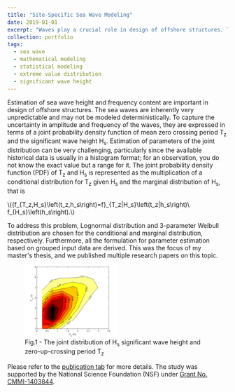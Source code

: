 ```yaml
---
title: "Site-Specific Sea Wave Modeling"
date: 2019-01-01
excerpt: "Waves play a crucial role in design of offshore structures. Therefore, a accurate models are required to predict the amplitude and frequency of the waves for a site.  <br/><img src='/images/wave/wave.gif' width='700'>"
collection: portfolio
tags:
  - sea wave 
  - mathematical modeling
  - statistical modeling
  - extreme value distribution
  - significant wave height
---
```


Estimation of sea wave height and frequency content are important in design of offshore structures. The sea waves are inherently very unpredictable and may not be modeled deterministically. To capture the uncertainty in amplitude and frequency of the waves, they are expressed in terms of a joint probability density function of mean zero crossing period T<sub>z</sub> and the significant wave height H<sub>s</sub>. Estimation of parameters of the joint distribution can be very challenging, particularly since the available historical data is usually in a histogram format; for an observation, you do not know the exact value but a range for it. The joint probability density function (PDF) of T<sub>z</sub> and H<sub>s</sub> is represented as the multiplication of a conditional distribution for T<sub>z</sub> given H<sub>s</sub> and the marginal distribution of H<sub>s</sub>, 
that is  
<p><span class="math inline">\({f_{T_z,H_s}\left(t_z,h_s\right)=f}_{T_z|H_s}\left(t_z|h_s\right)\ f_{H_s}\left(h_s\right).\)</span></p>  
To address this problem, Lognormal distribution and 3-parameter Weibull distribution are chosen for the conditional and marginal distribution, respectively. Furthermore, all the formulation for parameter estimation based on grouped input data are derived. This was the focus of my master's thesis, and we published multiple research papers on this topic.


<figure>
<img src='/images/wave/joint_distribution.png' alt='No text' style="width:50%">
<figcaption>Fig.1 -  The joint distribution of H<sub>s</sub> significant wave height and zero-up-crossing period T<sub>z</sub> </figcaption>
</figure>

Please refer to the [publication tab](/publications) for more details. The study was supported by the National Science Foundation (NSF) under [Grant No. CMMI-1403844](https://nsf.gov/awardsearch/showAward?AWD_ID=1403844).